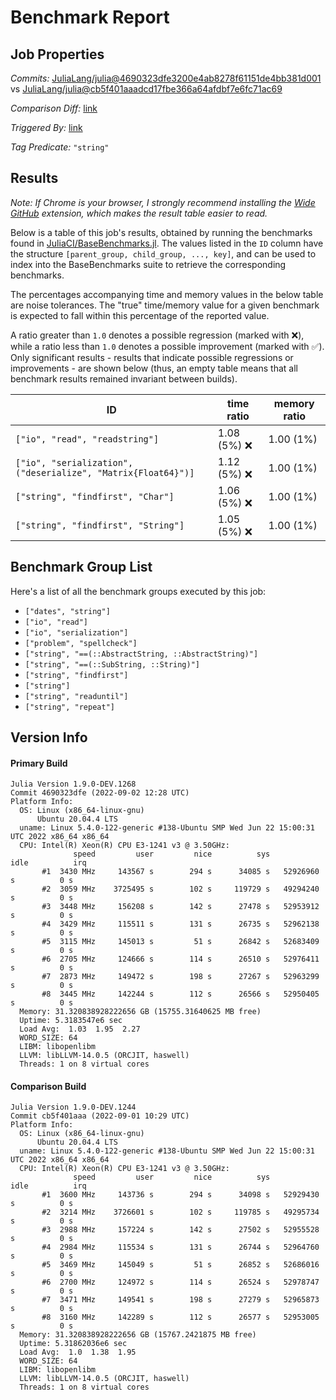 # Benchmark Report

## Job Properties

*Commits:* [JuliaLang/julia@4690323dfe3200e4ab8278f61151de4bb381d001](https://github.com/JuliaLang/julia/commit/4690323dfe3200e4ab8278f61151de4bb381d001) vs [JuliaLang/julia@cb5f401aaadcd17fbe366a64afdbf7e6fc71ac69](https://github.com/JuliaLang/julia/commit/cb5f401aaadcd17fbe366a64afdbf7e6fc71ac69)

*Comparison Diff:* [link](https://github.com/JuliaLang/julia/compare/cb5f401aaadcd17fbe366a64afdbf7e6fc71ac69..4690323dfe3200e4ab8278f61151de4bb381d001)

*Triggered By:* [link](https://github.com/JuliaLang/julia/commit/4690323dfe3200e4ab8278f61151de4bb381d001#commitcomment-86316170)

*Tag Predicate:* `"string"`

## Results

*Note: If Chrome is your browser, I strongly recommend installing the [Wide GitHub](https://chrome.google.com/webstore/detail/wide-github/kaalofacklcidaampbokdplbklpeldpj?hl=en)
extension, which makes the result table easier to read.*

Below is a table of this job's results, obtained by running the benchmarks found in
[JuliaCI/BaseBenchmarks.jl](https://github.com/JuliaCI/BaseBenchmarks.jl). The values
listed in the `ID` column have the structure `[parent_group, child_group, ..., key]`,
and can be used to index into the BaseBenchmarks suite to retrieve the corresponding
benchmarks.

The percentages accompanying time and memory values in the below table are noise tolerances. The "true"
time/memory value for a given benchmark is expected to fall within this percentage of the reported value.

A ratio greater than `1.0` denotes a possible regression (marked with :x:), while a ratio less
than `1.0` denotes a possible improvement (marked with :white_check_mark:). Only significant results - results
that indicate possible regressions or improvements - are shown below (thus, an empty table means that all
benchmark results remained invariant between builds).

| ID | time ratio | memory ratio |
|----|------------|--------------|
| `["io", "read", "readstring"]` | 1.08 (5%) :x: | 1.00 (1%)  |
| `["io", "serialization", ("deserialize", "Matrix{Float64}")]` | 1.12 (5%) :x: | 1.00 (1%)  |
| `["string", "findfirst", "Char"]` | 1.06 (5%) :x: | 1.00 (1%)  |
| `["string", "findfirst", "String"]` | 1.05 (5%) :x: | 1.00 (1%)  |

## Benchmark Group List

Here's a list of all the benchmark groups executed by this job:

- `["dates", "string"]`
- `["io", "read"]`
- `["io", "serialization"]`
- `["problem", "spellcheck"]`
- `["string", "==(::AbstractString, ::AbstractString)"]`
- `["string", "==(::SubString, ::String)"]`
- `["string", "findfirst"]`
- `["string"]`
- `["string", "readuntil"]`
- `["string", "repeat"]`

## Version Info

#### Primary Build

```
Julia Version 1.9.0-DEV.1268
Commit 4690323dfe (2022-09-02 12:28 UTC)
Platform Info:
  OS: Linux (x86_64-linux-gnu)
      Ubuntu 20.04.4 LTS
  uname: Linux 5.4.0-122-generic #138-Ubuntu SMP Wed Jun 22 15:00:31 UTC 2022 x86_64 x86_64
  CPU: Intel(R) Xeon(R) CPU E3-1241 v3 @ 3.50GHz: 
              speed         user         nice          sys         idle          irq
       #1  3430 MHz     143567 s        294 s      34085 s   52926960 s          0 s
       #2  3059 MHz    3725495 s        102 s     119729 s   49294240 s          0 s
       #3  3448 MHz     156208 s        142 s      27478 s   52953912 s          0 s
       #4  3429 MHz     115511 s        131 s      26735 s   52962138 s          0 s
       #5  3115 MHz     145013 s         51 s      26842 s   52683409 s          0 s
       #6  2705 MHz     124666 s        114 s      26510 s   52976411 s          0 s
       #7  2873 MHz     149472 s        198 s      27267 s   52963299 s          0 s
       #8  3445 MHz     142244 s        112 s      26566 s   52950405 s          0 s
  Memory: 31.320838928222656 GB (15755.31640625 MB free)
  Uptime: 5.3183547e6 sec
  Load Avg:  1.03  1.95  2.27
  WORD_SIZE: 64
  LIBM: libopenlibm
  LLVM: libLLVM-14.0.5 (ORCJIT, haswell)
  Threads: 1 on 8 virtual cores

```

#### Comparison Build

```
Julia Version 1.9.0-DEV.1244
Commit cb5f401aaa (2022-09-01 10:29 UTC)
Platform Info:
  OS: Linux (x86_64-linux-gnu)
      Ubuntu 20.04.4 LTS
  uname: Linux 5.4.0-122-generic #138-Ubuntu SMP Wed Jun 22 15:00:31 UTC 2022 x86_64 x86_64
  CPU: Intel(R) Xeon(R) CPU E3-1241 v3 @ 3.50GHz: 
              speed         user         nice          sys         idle          irq
       #1  3600 MHz     143736 s        294 s      34098 s   52929430 s          0 s
       #2  3214 MHz    3726601 s        102 s     119785 s   49295734 s          0 s
       #3  2988 MHz     157224 s        142 s      27502 s   52955528 s          0 s
       #4  2984 MHz     115534 s        131 s      26744 s   52964760 s          0 s
       #5  3469 MHz     145049 s         51 s      26852 s   52686016 s          0 s
       #6  2700 MHz     124972 s        114 s      26524 s   52978747 s          0 s
       #7  3471 MHz     149541 s        198 s      27279 s   52965873 s          0 s
       #8  3160 MHz     142289 s        112 s      26577 s   52953005 s          0 s
  Memory: 31.320838928222656 GB (15767.2421875 MB free)
  Uptime: 5.31862036e6 sec
  Load Avg:  1.0  1.38  1.95
  WORD_SIZE: 64
  LIBM: libopenlibm
  LLVM: libLLVM-14.0.5 (ORCJIT, haswell)
  Threads: 1 on 8 virtual cores

```
